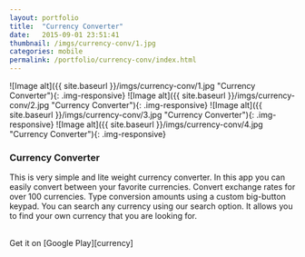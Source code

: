 ```yaml
---
layout: portfolio
title:  "Currency Converter"
date:   2015-09-01 23:51:41
thumbnail: /imgs/currency-conv/1.jpg
categories: mobile
permalink: /portfolio/currency-conv/index.html
---
```


![Image alt]({{ site.baseurl }}/imgs/currency-conv/1.jpg "Currency Converter"){: .img-responsive}
![Image alt]({{ site.baseurl }}/imgs/currency-conv/2.jpg "Currency Converter"){: .img-responsive}
![Image alt]({{ site.baseurl }}/imgs/currency-conv/3.jpg "Currency Converter"){: .img-responsive}
![Image alt]({{ site.baseurl }}/imgs/currency-conv/4.jpg "Currency Converter"){: .img-responsive}


### Currency Converter

This is very simple and lite weight currency converter. In this app you can easily convert between your favorite currencies. Convert exchange rates for over 100 currencies. Type conversion amounts using a custom big-button keypad.
You can search any currency using our search option. It allows you to find your own currency that you are looking for.

<br/>
Get it on [Google Play][currency]


[currency]:      https://tapfame.com/app/com.daydreamerslab.currency.converter/currency-converter-for-android/
